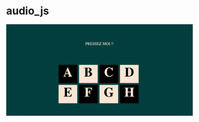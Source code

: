 # audio_js

![version_desktop](https://github.com/yoramtaieb/audio_js/blob/master/screen_github.png)

